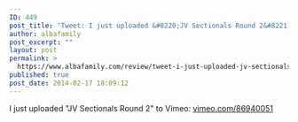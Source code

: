 ```yaml
---
ID: 449
post_title: 'Tweet: I just uploaded &#8220;JV Sectionals Round 2&#8221; to Vimeo:&#8230;'
author: albafamily
post_excerpt: ""
layout: post
permalink: >
  https://www.albafamily.com/review/tweet-i-just-uploaded-jv-sectionals-round-2-to-vimeo
published: true
post_date: 2014-02-17 18:09:12
---
```

I just uploaded "JV Sectionals Round 2" to Vimeo: <a href="http://vimeo.com/86940051">vimeo.com/86940051</a>